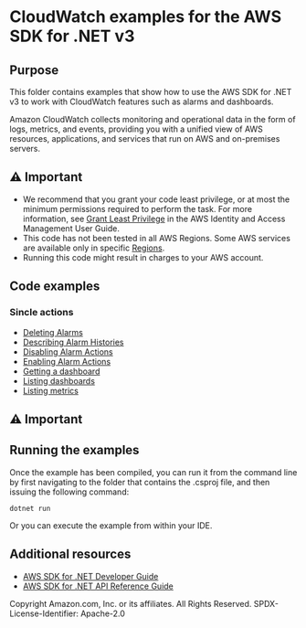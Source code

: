 # CloudWatch examples for the AWS SDK for .NET v3

## Purpose

This folder contains examples that show how to use the AWS SDK for .NET v3 to
work with CloudWatch features such as alarms and
dashboards.

Amazon CloudWatch collects monitoring and operational data in the form of logs,
metrics, and events, providing you with a unified view of AWS resources,
applications, and services that run on AWS and on-premises servers.

## ⚠️ Important

- We recommend that you grant your code least privilege, or at most the minimum
  permissions required to perform the task. For more information, see
  [Grant Least Privilege](https://docs.aws.amazon.com/IAM/latest/UserGuide/best-practices.html#grant-least-privilege)
  in the AWS Identity and Access Management User Guide. 
- This code has not been tested in all AWS Regions. Some AWS services are
  available only in specific [Regions](https://aws.amazon.com/about-aws/global-infrastructure/regional-product-services/).
- Running this code might result in charges to your AWS account.

## Code examples

### Sincle actions

- [Deleting Alarms](DeleteAlarmsExample/)
- [Describing Alarm Histories](DescribeAlarmHistoriesExample/) 
- [Disabling Alarm Actions](DisableAlarmActionsExample/)
- [Enabling Alarm Actions](EnableAlarmActionsExample/)
- [Getting a dashboard](GetDashboardExample/)
- [Listing dashboards](ListDashboardsExample/)
- [Listing metrics](ListMetricsExample/)

## ⚠ Important

## Running the examples

Once the example has been compiled, you can run it from the command line by
first navigating to the folder that contains the .csproj file, and then
issuing the following command:

```
dotnet run
```

Or you can execute the example from within your IDE.

## Additional resources

- [AWS SDK for .NET Developer Guide](https://docs.aws.amazon.com/sdk-for-net/v3/developer-guide/welcome.html)
- [AWS SDK for .NET API Reference Guide](https://docs.aws.amazon.com/sdkfornet/v3/apidocs/index.html)

Copyright Amazon.com, Inc. or its affiliates. All Rights Reserved. SPDX-License-Identifier: Apache-2.0
